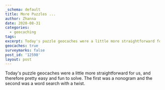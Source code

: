 ```yaml
---
_schema: default
title: More Puzzles ...
author: Zhanna
date: 2020-08-31
categories:
  - geocaching
tags:
excerpt: Today's puzzle geocaches were a little more straightforward for us, and therefore pretty easy and fun to solve.
geocaches: true
surveymarks: false
post_id: '12598'
layout: post
---
```


Today's puzzle geocaches were a little more straightforward for us, and therefore pretty easy and fun to solve. The first was a nonogram and the second was a word search with a twist.